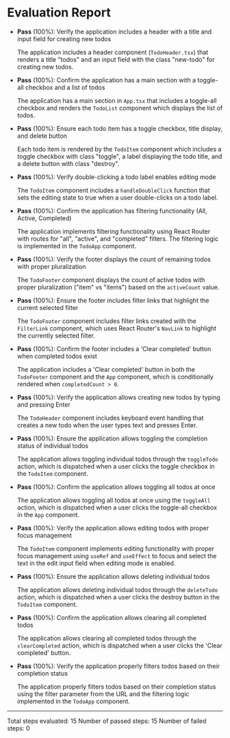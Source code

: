 # Evaluation Report

- **Pass** (100%): Verify the application includes a header with a title and input field for creating new todos
  
  The application includes a header component (`TodoHeader.tsx`) that renders a title "todos" and an input field with the class "new-todo" for creating new todos.

- **Pass** (100%): Confirm the application has a main section with a toggle-all checkbox and a list of todos
  
  The application has a main section in `App.tsx` that includes a toggle-all checkbox and renders the `TodoList` component which displays the list of todos.

- **Pass** (100%): Ensure each todo item has a toggle checkbox, title display, and delete button
  
  Each todo item is rendered by the `TodoItem` component which includes a toggle checkbox with class "toggle", a label displaying the todo title, and a delete button with class "destroy".

- **Pass** (100%): Verify double-clicking a todo label enables editing mode
  
  The `TodoItem` component includes a `handleDoubleClick` function that sets the editing state to true when a user double-clicks on a todo label.

- **Pass** (100%): Confirm the application has filtering functionality (All, Active, Completed)
  
  The application implements filtering functionality using React Router with routes for "all", "active", and "completed" filters. The filtering logic is implemented in the `TodoApp` component.

- **Pass** (100%): Verify the footer displays the count of remaining todos with proper pluralization
  
  The `TodoFooter` component displays the count of active todos with proper pluralization ("item" vs "items") based on the `activeCount` value.

- **Pass** (100%): Ensure the footer includes filter links that highlight the current selected filter
  
  The `TodoFooter` component includes filter links created with the `FilterLink` component, which uses React Router's `NavLink` to highlight the currently selected filter.

- **Pass** (100%): Confirm the footer includes a 'Clear completed' button when completed todos exist
  
  The application includes a 'Clear completed' button in both the `TodoFooter` component and the `App` component, which is conditionally rendered when `completedCount > 0`.

- **Pass** (100%): Verify the application allows creating new todos by typing and pressing Enter
  
  The `TodoHeader` component includes keyboard event handling that creates a new todo when the user types text and presses Enter.

- **Pass** (100%): Ensure the application allows toggling the completion status of individual todos
  
  The application allows toggling individual todos through the `toggleTodo` action, which is dispatched when a user clicks the toggle checkbox in the `TodoItem` component.

- **Pass** (100%): Confirm the application allows toggling all todos at once
  
  The application allows toggling all todos at once using the `toggleAll` action, which is dispatched when a user clicks the toggle-all checkbox in the `App` component.

- **Pass** (100%): Verify the application allows editing todos with proper focus management
  
  The `TodoItem` component implements editing functionality with proper focus management using `useRef` and `useEffect` to focus and select the text in the edit input field when editing mode is enabled.

- **Pass** (100%): Ensure the application allows deleting individual todos
  
  The application allows deleting individual todos through the `deleteTodo` action, which is dispatched when a user clicks the destroy button in the `TodoItem` component.

- **Pass** (100%): Confirm the application allows clearing all completed todos
  
  The application allows clearing all completed todos through the `clearCompleted` action, which is dispatched when a user clicks the 'Clear completed' button.

- **Pass** (100%): Verify the application properly filters todos based on their completion status
  
  The application properly filters todos based on their completion status using the filter parameter from the URL and the filtering logic implemented in the `TodoApp` component.

---

Total steps evaluated: 15
Number of passed steps: 15
Number of failed steps: 0